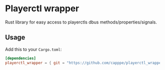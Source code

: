 # Playerctl wrapper

Rust library for easy access to playerctls dbus methods/properties/signals.

## Usage

Add this to your `Cargo.toml`:

```toml
[dependencies]
playerctl_wrapper = { git = "https://github.com/capppe/playerctl_wrapper_rs" }
